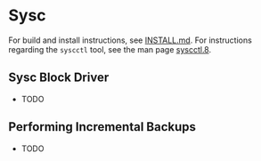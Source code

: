 # Sysc

For build and install instructions, see [INSTALL.md](INSTALL.md).
For instructions regarding the `syscctl` tool, see the man page [syscctl.8](doc/syscctl.8).

## Sysc Block Driver

* TODO

## Performing Incremental Backups

* TODO
